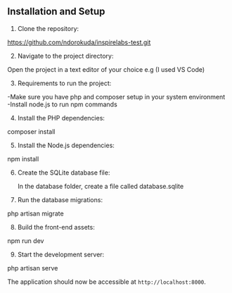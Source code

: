 ## Installation and Setup

1. Clone the repository:

https://github.com/ndorokuda/inspirelabs-test.git

2. Navigate to the project directory:

Open the project in a text editor of your choice e.g (I used VS Code)

3. Requirements to run the project:

-Make sure you have php and composer setup in your system environment
-Install node.js to run npm commands

4. Install the PHP dependencies:

composer install

5. Install the Node.js dependencies:

npm install

6. Create the SQLite database file:

   In the database folder, create a file called database.sqlite

7. Run the database migrations:

php artisan migrate

8. Build the front-end assets:

npm run dev

9. Start the development server:

php artisan serve

The application should now be accessible at `http://localhost:8000`.
